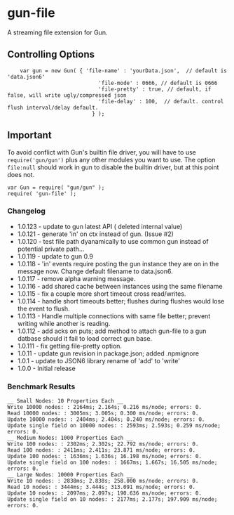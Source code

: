 # gun-file

A streaming file extension for Gun.

## Controlling Options

```
	var gun = new Gun( { 'file-name' : 'yourData.json',  // default is 'data.json6'
                             'file-mode' : 0666, // default is 0666
                             'file-pretty' : true, // default, if false, will write ugly/compressed json
                             'file-delay' : 100,  // default. control flush interval/delay default.
                           } );

```

## Important

To avoid conflict with Gun's builtin file driver, you will have to use ```require('gun/gun')``` plus any other modules you want to use.
The option ```file:null``` should work in gun to disable the builtin driver, but at this point does not.

```
var Gun = require( "gun/gun" );
require( 'gun-file' );
```



### Changelog
- 1.0.123 - update to gun latest API ( deleted internal value) 
- 1.0.121 - generate 'in' on ctx instead of gun.  (Issue #2)
- 1.0.120 - test file path dyanamically to use common gun instead of potential private path...
- 1.0.119 - update to gun 0.9
- 1.0.118 - 'in' events require posting the gun instance they are on in the message now.  Change default filename to data.json6.
- 1.0.117 - remove alpha warning message.
- 1.0.116 - add shared cache between instances using the same filename
- 1.0.115 - fix a couple more short timeout cross read/writes.
- 1.0.114 - handle short timeouts better; flushes during flushes would lose the event to flush.
- 1.0.113 - Handle multiple connections with same file better; prevent writing while another is reading.
- 1.0.112 - add acks on puts; add method to attach gun-file to a gun datbase should it fail to load correct gun base.
- 1.0.111 - fix getting file-pretty option.
- 1.0.11 - update gun revision in package.json; added .npmignore 
- 1.0.1 - update to JSON6 library rename of 'add' to 'write'
- 1.0.0 - Initial release



### Benchmark Results 

```
__ Small Nodes: 10 Properties Each __
Write 10000 nodes: : 2164ms; 2.164s; 0.216 ms/node; errors: 0.
Read 10000 nodes: : 3005ms; 3.005s; 0.300 ms/node; errors: 0.
Update 10000 nodes: : 2404ms; 2.404s; 0.240 ms/node; errors: 0.
Update single field on 10000 nodes: : 2593ms; 2.593s; 0.259 ms/node; errors: 0.
__ Medium Nodes: 1000 Properties Each __
Write 100 nodes: : 2302ms; 2.302s; 22.792 ms/node; errors: 0.
Read 100 nodes: : 2411ms; 2.411s; 23.871 ms/node; errors: 0.
Update 100 nodes: : 1636ms; 1.636s; 16.198 ms/node; errors: 0.
Update single field on 100 nodes: : 1667ms; 1.667s; 16.505 ms/node; errors: 0.
__ Large Nodes: 10000 Properties Each __
Write 10 nodes: : 2838ms; 2.838s; 258.000 ms/node; errors: 0.
Read 10 nodes: : 3444ms; 3.444s; 313.091 ms/node; errors: 0.
Update 10 nodes: : 2097ms; 2.097s; 190.636 ms/node; errors: 0.
Update single field on 10 nodes: : 2177ms; 2.177s; 197.909 ms/node; errors: 0.
```
